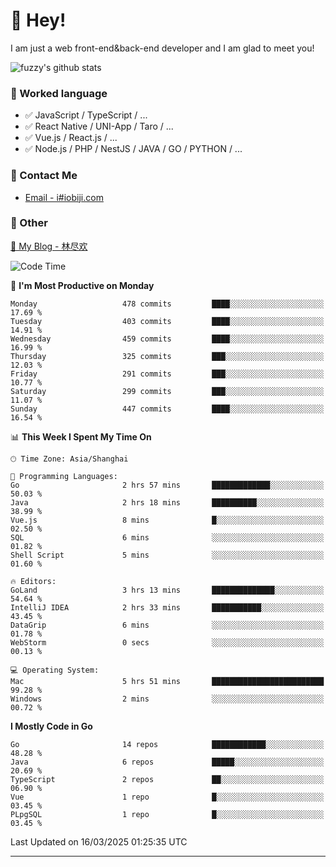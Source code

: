 # 👋 Hey!

I am just a web front-end&back-end developer and I am glad to meet you!

![fuzzy's github stats](https://github-readme-stats.vercel.app/api?username=JaydenForYou&&show_icons=true&&title_color=1abc9c&&icon_color=1abc9c)


### 📝 Worked language

- ✅ JavaScript / TypeScript / ...
- ✅ React Native / UNI-App / Taro / ...
- ✅ Vue.js / React.js / ...
- ✅ Node.js / PHP / NestJS / JAVA / GO / PYTHON / ...

### 📮 Contact Me

- [Email - i#iobiji.com](mailto:i@iobiji.com)


### 🤪 Other

[📌 My Blog - 林尽欢](https://iobiji.com)

<!--START_SECTION:waka-->
![Code Time](http://img.shields.io/badge/Code%20Time-1%2C584%20hrs%2014%20mins-blue)

📅 **I'm Most Productive on Monday** 

```text
Monday                   478 commits         ████░░░░░░░░░░░░░░░░░░░░░   17.69 % 
Tuesday                  403 commits         ████░░░░░░░░░░░░░░░░░░░░░   14.91 % 
Wednesday                459 commits         ████░░░░░░░░░░░░░░░░░░░░░   16.99 % 
Thursday                 325 commits         ███░░░░░░░░░░░░░░░░░░░░░░   12.03 % 
Friday                   291 commits         ███░░░░░░░░░░░░░░░░░░░░░░   10.77 % 
Saturday                 299 commits         ███░░░░░░░░░░░░░░░░░░░░░░   11.07 % 
Sunday                   447 commits         ████░░░░░░░░░░░░░░░░░░░░░   16.54 % 
```


📊 **This Week I Spent My Time On** 

```text
🕑︎ Time Zone: Asia/Shanghai

💬 Programming Languages: 
Go                       2 hrs 57 mins       █████████████░░░░░░░░░░░░   50.03 % 
Java                     2 hrs 18 mins       ██████████░░░░░░░░░░░░░░░   38.99 % 
Vue.js                   8 mins              █░░░░░░░░░░░░░░░░░░░░░░░░   02.50 % 
SQL                      6 mins              ░░░░░░░░░░░░░░░░░░░░░░░░░   01.82 % 
Shell Script             5 mins              ░░░░░░░░░░░░░░░░░░░░░░░░░   01.60 % 

🔥 Editors: 
GoLand                   3 hrs 13 mins       ██████████████░░░░░░░░░░░   54.64 % 
IntelliJ IDEA            2 hrs 33 mins       ███████████░░░░░░░░░░░░░░   43.45 % 
DataGrip                 6 mins              ░░░░░░░░░░░░░░░░░░░░░░░░░   01.78 % 
WebStorm                 0 secs              ░░░░░░░░░░░░░░░░░░░░░░░░░   00.13 % 

💻 Operating System: 
Mac                      5 hrs 51 mins       █████████████████████████   99.28 % 
Windows                  2 mins              ░░░░░░░░░░░░░░░░░░░░░░░░░   00.72 % 
```

**I Mostly Code in Go** 

```text
Go                       14 repos            ████████████░░░░░░░░░░░░░   48.28 % 
Java                     6 repos             █████░░░░░░░░░░░░░░░░░░░░   20.69 % 
TypeScript               2 repos             ██░░░░░░░░░░░░░░░░░░░░░░░   06.90 % 
Vue                      1 repo              █░░░░░░░░░░░░░░░░░░░░░░░░   03.45 % 
PLpgSQL                  1 repo              █░░░░░░░░░░░░░░░░░░░░░░░░   03.45 % 
```




 Last Updated on 16/03/2025 01:25:35 UTC
<!--END_SECTION:waka-->
---
